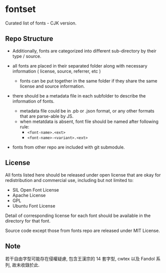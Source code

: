 # fontset

Curated list of fonts - CJK version.


## Repo Structure

 * Additionally, fonts are categorized into different sub-directory by their type / source.
 * all fonts are placed in their separated folder along with necessary information ( license, source, referrer, etc )
   - fonts can be put together in the same folder if they share the same license and source information.
 * there should be a metadata file in each subfolder to describe the information of fonts.
   - metadata file could be in .pb or .json format, or any other formats that are parse-able by JS.
   - when metatdata is absent, font file should be named after following rule:
       - `<font-name>.<ext>`
       - `<font-name>-<variant>.<ext>`

 * fonts from other repo are included with git submodule.


## License

All fonts listed here should be released under open license that are okay for redistribution and commercial use, including but not limited to:
 * SIL Open Font License
 * Apache License
 * GPL
 * Ubuntu Font License

Detail of corresponding license for each font should be available in the directory for that font.

Source code except those from fonts repo are released under MIT License.


## Note

若干自由字型可能存在侵權疑慮, 包含王漢宗的 14 套字型, cwtex 以及 Fandol 系列, 故未收錄於此.



